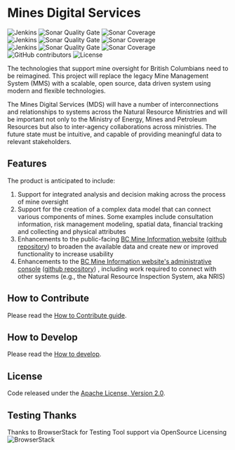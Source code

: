 # Mines Digital Services

![Jenkins](https://img.shields.io/jenkins/build/https/jenkins.com/view/Precise/view/All%20Precise/job/precise-desktop-amd64_default.svg?label=build%3Acore-frontend) ![Sonar Quality Gate](https://img.shields.io/sonar/https/sonarqube-empr-mds-tools.pathfinder.gov.bc.ca/mds%3Afrontend/quality_gate.svg?label=quality%20gate%3Acore-frontend) ![Sonar Coverage](https://img.shields.io/sonar/https/sonarqube-empr-mds-tools.pathfinder.gov.bc.ca/mds%3Afrontend/coverage.svg?label=coverage%3Acore-frontend)<br/>
![Jenkins](https://img.shields.io/jenkins/build/https/jenkins.com/view/Precise/view/All%20Precise/job/precise-desktop-amd64_default.svg?label=build%3Acore-backend) ![Sonar Quality Gate](https://img.shields.io/sonar/https/sonarqube-empr-mds-tools.pathfinder.gov.bc.ca/mds%3Apython-backend/quality_gate.svg?label=quality%20gate%3Acore-backend) ![Sonar Coverage](https://img.shields.io/sonar/https/sonarqube-empr-mds-tools.pathfinder.gov.bc.ca/mds%3Apython-backend/coverage.svg?label=coverage%3Acore-backend)<br/>
![Jenkins](https://img.shields.io/jenkins/build/https/jenkins.com/view/Precise/view/All%20Precise/job/precise-desktop-amd64_default.svg?label=build%3Apublic-frontend) ![Sonar Quality Gate](https://img.shields.io/sonar/https/sonarqube-empr-mds-tools.pathfinder.gov.bc.ca/mds%3Afrontend-public/quality_gate.svg?label=quality%20gate%3Apublic-frontend) ![Sonar Coverage](https://img.shields.io/sonar/https/sonarqube-empr-mds-tools.pathfinder.gov.bc.ca/mds%3Afrontend-public/coverage.svg?label=coverage%3Apublic-frontend)<br/>
![GitHub contributors](https://img.shields.io/github/contributors/bcgov/mds.svg) ![License](https://img.shields.io/badge/license-Apache2-brightgreen.svg)<br/>

The technologies that support mine oversight for British Columbians need to be reimagined. This project will replace the legacy Mine Management System (MMS) with a scalable, open source, data driven system using modern and flexible technologies.

The Mines Digital Services (MDS) will have a number of interconnections and relationships to systems across the Natural Resource Ministries and will be important not only to the Ministry of Energy, Mines and Petroleum Resources but also to inter-agency collaborations across ministries. The future state must be intuitive, and capable of providing meaningful data to relevant stakeholders.

## Features

The product is anticipated to include:

1. Support for integrated analysis and decision making across the process of mine oversight
2. Support for the creation of a complex data model that can connect various components of mines. Some examples include consultation information, risk management modeling, spatial data, financial tracking and collecting and physical attributes
3. Enhancements to the public-facing [BC Mine Information website](http://mines.nrs.gov.bc.ca/) ([github repository](https://github.com/bcgov/mem-mmti-public)) to broaden the available data and create new or improved functionality to increase usability
4. Enhancements to the [BC Mine Information website's administrative console](https://mines.empr.gov.bc.ca/) ([github repository](https://github.com/bcgov/mem-admin)) , including work required to connect with other systems (e.g., the Natural Resource Inspection System, aka NRIS)

## How to Contribute

Please read the [How to Contribute guide](CONTRIBUTING.md).

## How to Develop

Please read the [How to develop](USAGE.md).

## License

Code released under the [Apache License, Version 2.0](LICENSE.md).

## Testing Thanks

Thanks to BrowserStack for Testing Tool support via OpenSource Licensing ![BrowserStack](browserstack-logo-white-small.png)
